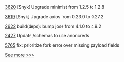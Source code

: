 
[3620](https://github.com/hyperledger/aries-framework-go/pull/3620) [Snyk] Upgrade minimist from 1.2.5 to 1.2.8

[3619](https://github.com/hyperledger/aries-framework-go/pull/3619) [Snyk] Upgrade axios from 0.23.0 to 0.27.2

[2622](https://github.com/hyperledger/cacti/pull/2622) build(deps): bump jose from 4.1.0 to 4.9.2

[2427](https://github.com/hyperledger/aries-cloudagent-python/pull/2427) Update /schemas to use anoncreds

[5765](https://github.com/hyperledger/besu/pull/5765) fix: prioritize fork error over missing payload fields


[See more >>>](https://start-here.hyperledger.org/pull-requests)
